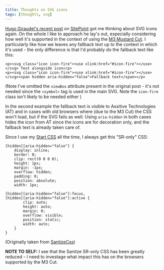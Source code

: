 ```yaml
---
title: Thoughts on SVG icons
tags: [thoughts, svg]
---
```

[Hugo Giraudel's recent post](http://www.sitepoint.com/a-working-svg-workflow-for-accessible-icons/) on [SitePoint](http://www.sitepoint.com) got me thinking about SVG icons again.
On the whole I like to approach he lay's out, especially considering how well it's supported in the context of using the [M3 Mustard Cut](https://github.com/Fall-Back/CSS-Mustard-Cut).
I particularly like how we leaves any fallback text up to the context in which it's used - the only difference is that I'd probably do the fallback text like this:

~~~
<p><svg class="icon icon-fire"><use xlink:href="#icon-fire"></use></svg> Text alongside icon</p>
<p><svg class="icon icon-fire"><use xlink:href="#icon-fire"></use></svg><span hidden aria-hidden="false">Fallback text</span></p>
~~~
(Note I've omitted the `viewBox` attribute present in the original post - it's not needed since the `<symbol>` tag is used in the main SVG. Note the `icon-fire` class isn't likely to be needed either )

In the second example the fallback text is visible to Assitive Technologies (AT) and in cases with old browsers where (due to the M3 Cut) the CSS won't load, but if the SVG fails as well. Using `aria-hidden` in both cases hides the icon from AT since the icons are for decoration only, and the fallback text is already taken care of.

Since I use my [Start CSS](https://github.com/Fall-Back/Start-CSS) all the time, I always get this "SR-only" CSS:

~~~
[hidden][aria-hidden="false"] {
    display: inline;
    border: 0;
    clip: rect(0 0 0 0);
    height: 1px;
    margin: -1px;
    overflow: hidden;
    padding: 0;
    position: absolute;
    width: 1px;

[hidden][aria-hidden="false"]:focus,
[hidden][aria-hidden="false"]:active {
        clip: auto;
        height: auto;
        margin: 0;
        overflow: visible;
        position: static;
        width: auto;
	}
}
~~~
(Originally taken from [SantizeCss](https://10up.github.io/sanitize.css/))

**NOTE TO SELF:** I see that the Sanitze SR-only CSS has been greatly reduced - I need to investage what impact this has on the browsers supported by the M3 Cut.

